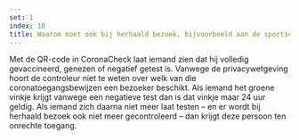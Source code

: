 ```yaml
---
set: 1
index: 10
title: Waarom moet ook bij herhaald bezoek, bijvoorbeeld aan de sportschool, elke keer de QR-code gecheckt worden?
---
```

Met de QR-code in CoronaCheck laat iemand zien dat hij volledig gevaccineerd, genezen of negatief getest is. Vanwege de privacywetgeving hoort de controleur niet te weten over welk van die coronatoegangsbewijzen een bezoeker beschikt. Als iemand het groene vinkje krijgt vanwege een negatieve test dan is dat vinkje maar 24 uur geldig. Als iemand zich daarna niet meer laat testen – en er wordt bij herhaald bezoek ook niet meer gecontroleerd – dan krijgt deze persoon ten onrechte toegang. 
